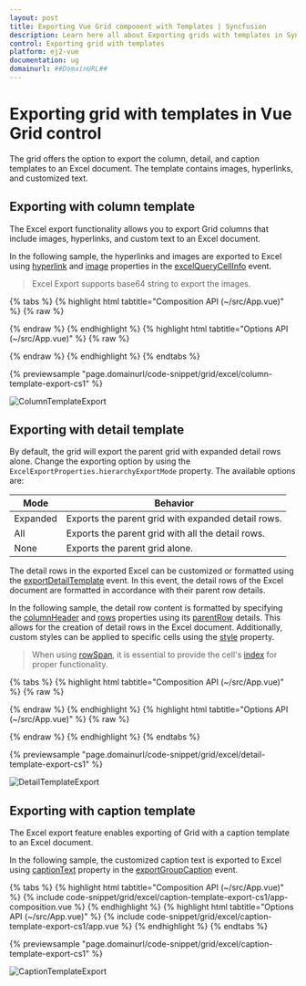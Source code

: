 ```yaml
---
layout: post
title: Exporting Vue Grid component with Templates | Syncfusion
description: Learn here all about Exporting grids with templates in Syncfusion Vue Grid component of Syncfusion Essential JS 2 and more.
control: Exporting grid with templates
platform: ej2-vue
documentation: ug
domainurl: ##DomainURL##
---
```


# Exporting grid with templates in Vue Grid control

The grid offers the option to export the column, detail, and caption templates to an Excel document. The template contains images, hyperlinks, and customized text.

## Exporting with column template

The Excel export functionality allows you to export Grid columns that include images, hyperlinks, and custom text to an Excel document.

In the following sample, the hyperlinks and images are exported to Excel using [hyperlink](https://ej2.syncfusion.com/vue/documentation/api/grid/excelQueryCellInfoEventArgs/#hyperlink) and [image](https://ej2.syncfusion.com/vue/documentation/api/grid/excelQueryCellInfoEventArgs/#image) properties in the [excelQueryCellInfo](https://ej2.syncfusion.com/vue/documentation/api/grid/#excelquerycellinfo) event.

> Excel Export supports base64 string to export the images.

{% tabs %}
{% highlight html tabtitle="Composition API (~/src/App.vue)" %}
{% raw %}
<template>
    <ejs-grid id="ColumnTemplateGrid" ref="grid" :dataSource="data" :allowExcelExport="true"
    :toolbar="toolbar" :toolbarClick="toolbarClick" :excelQueryCellInfo="excelQueryCellInfo" height=315>
        <e-columns>
            <e-column headerText="Employee Image" textAlign="Center" :template="'imageTemplate'" width="150"></e-column>
            <e-column field="EmployeeID" headerText="Employee ID" width="125"></e-column>
            <e-column field="FirstName" headerText="Name" width="120"></e-column>
            <e-column headerText="Email ID" :template="'mailTemplate'" width="170"></e-column>
        </e-columns>
        <template v-slot:imageTemplate="{data}">
            <div class="image">
                <img :src="'data:image/jpeg;base64,'+data.EmployeeImage" :alt="data.EmployeeID"/>
            </div>
        </template>
        <template v-slot:mailTemplate="{data}">
            <div class="link">
                <a :href="'mailto:'+data.EmailID">{{data.EmailID}}</a>
            </div>
        </template>
    </ejs-grid>
</template>

<script setup>
import { provide, ref } from "vue";
import { GridComponent as EjsGrid, ColumnDirective as EColumn, ColumnsDirective as EColumns, ExcelExport, Toolbar } from '@syncfusion/ej2-vue-grids';
import { employeeData } from './datasource.js';

const grid = ref(null);
const data = employeeData;
const toolbar = ['ExcelExport'];
const toolbarClick = function (args) {
  if (args.item.id === 'ColumnTemplateGrid_excelexport') {
    grid.value.excelExport();
  }
}
const excelQueryCellInfo = function(args) {
  if (args.column.headerText === 'Employee Image') {
      args.image = {
          base64: args.data.EmployeeImage,
          height: 70,
          width: 70,
      };
  }
  if (args.column.headerText === 'Email ID') {
      args.hyperLink = {
          target: 'mailto:' + args.data.EmailID,
          displayText: args.data.EmailID,
      };
  }
}
    provide('grid',  [ExcelExport, Toolbar]);
</script>
<style>
  @import "../node_modules/@syncfusion/ej2-base/styles/tailwind.css";
  @import "../node_modules/@syncfusion/ej2-buttons/styles/tailwind.css";
  @import "../node_modules/@syncfusion/ej2-calendars/styles/tailwind.css";
  @import "../node_modules/@syncfusion/ej2-dropdowns/styles/tailwind.css";
  @import "../node_modules/@syncfusion/ej2-inputs/styles/tailwind.css";
  @import "../node_modules/@syncfusion/ej2-navigations/styles/tailwind.css";
  @import "../node_modules/@syncfusion/ej2-popups/styles/tailwind.css";
  @import "../node_modules/@syncfusion/ej2-splitbuttons/styles/tailwind.css";
  @import "../node_modules/@syncfusion/ej2-vue-grids/styles/tailwind.css";

 .image img {
    height: 55px;
    width: 55px;
    border-radius: 50px;
    box-shadow: inset 0 0 1px #e0e0e0, inset 0 0 14px rgba(0,0,0,0.2);
}
</style>
{% endraw %}
{% endhighlight %}
{% highlight html tabtitle="Options API (~/src/App.vue)" %}
{% raw %}
<template>
    <ejs-grid id="ColumnTemplateGrid" ref="grid" :dataSource="data" :allowExcelExport="true"
    :toolbar="toolbar" :toolbarClick="toolbarClick" :excelQueryCellInfo="excelQueryCellInfo" height=315>
        <e-columns>
            <e-column headerText="Employee Image" textAlign="Center" :template="'imageTemplate'" width="150"></e-column>
            <e-column field="EmployeeID" headerText="Employee ID" width="125"></e-column>
            <e-column field="FirstName" headerText="Name" width="120"></e-column>
            <e-column headerText="Email ID" :template="'mailTemplate'" width="170"></e-column>
        </e-columns>
        <template v-slot:imageTemplate="{data}">
            <div class="image">
                <img :src="'data:image/jpeg;base64,'+data.EmployeeImage" :alt="data.EmployeeID"/>
            </div>
        </template>
        <template v-slot:mailTemplate="{data}">
            <div class="link">
                <a :href="'mailto:'+data.EmailID">{{data.EmailID}}</a>
            </div>
        </template>
    </ejs-grid>
</template>

<script>

import { GridComponent, ColumnsDirective, ColumnDirective, ExcelExport, Toolbar } from '@syncfusion/ej2-vue-grids';
import { employeeData } from './datasource.js';

export default {
name: "App",
components: {
"ejs-grid":GridComponent,
"e-columns":ColumnsDirective,
"e-column":ColumnDirective
},
  data: () => {
    return {
      data: employeeData,
      toolbar: ['ExcelExport'],
    };
  },
  methods: {
    toolbarClick: function (args) {
        if (args.item.id === 'ColumnTemplateGrid_excelexport') {
            this.$refs.grid.excelExport();
        }
    },
    excelQueryCellInfo: function(args) {
        if (args.column.headerText === 'Employee Image') {
            args.image = {
                base64: args.data.EmployeeImage,
                height: 70,
                width: 70,
            };
        }
        if (args.column.headerText === 'Email ID') {
            args.hyperLink = {
                target: 'mailto:' + args.data.EmailID,
                displayText: args.data.EmailID,
            };
        }
    }
  },
  provide: {
    grid: [ExcelExport, Toolbar],
  },
}
</script>
<style>
  @import "../node_modules/@syncfusion/ej2-base/styles/tailwind.css";
  @import "../node_modules/@syncfusion/ej2-buttons/styles/tailwind.css";
  @import "../node_modules/@syncfusion/ej2-calendars/styles/tailwind.css";
  @import "../node_modules/@syncfusion/ej2-dropdowns/styles/tailwind.css";
  @import "../node_modules/@syncfusion/ej2-inputs/styles/tailwind.css";
  @import "../node_modules/@syncfusion/ej2-navigations/styles/tailwind.css";
  @import "../node_modules/@syncfusion/ej2-popups/styles/tailwind.css";
  @import "../node_modules/@syncfusion/ej2-splitbuttons/styles/tailwind.css";
  @import "../node_modules/@syncfusion/ej2-vue-grids/styles/tailwind.css";

 .image img {
    height: 55px;
    width: 55px;
    border-radius: 50px;
    box-shadow: inset 0 0 1px #e0e0e0, inset 0 0 14px rgba(0,0,0,0.2);
  }
</style>
{% endraw %}
{% endhighlight %}
{% endtabs %}
        
{% previewsample "page.domainurl/code-snippet/grid/excel/column-template-export-cs1" %}

![ColumnTemplateExport](../images/colTemp_excel_expt.gif)

## Exporting with detail template

By default, the grid will export the parent grid with expanded detail rows alone. Change the exporting option by using the `ExcelExportProperties.hierarchyExportMode` property. The available options are:

| Mode     | Behavior    |
|----------|-------------|
| Expanded | Exports the parent grid with expanded detail rows. |
| All      | Exports the parent grid with all the detail rows. |
| None     | Exports the parent grid alone. |

The detail rows in the exported Excel can be customized or formatted using the [exportDetailTemplate](https://ej2.syncfusion.com/vue/documentation/api/grid/#exportdetailtemplate) event. In this event, the detail rows of the Excel document are formatted in accordance with their parent row details.

In the following sample, the detail row content is formatted by specifying the [columnHeader](https://ej2.syncfusion.com/vue/documentation/api/grid/detailTemplateProperties/#columnheader) and [rows](https://ej2.syncfusion.com/vue/documentation/api/grid/detailTemplateProperties/#rows) properties using its [parentRow](https://ej2.syncfusion.com/vue/documentation/api/grid/exportDetailTemplateEventArgs/#parentrow) details. This allows for the creation of detail rows in the Excel document. Additionally, custom styles can be applied to specific cells using the [style](https://ej2.syncfusion.com/vue/documentation/api/grid/detailTemplateCell/#style) property.

> When using [rowSpan](https://ej2.syncfusion.com/vue/documentation/api/grid/detailTemplateCell/#rowspan), it is essential to provide the cell's [index](https://ej2.syncfusion.com/vue/documentation/api/grid/detailTemplateCell/#index) for proper functionality.

{% tabs %}
{% highlight html tabtitle="Composition API (~/src/App.vue)" %}
{% raw %}
<template>
  <ejs-grid id="DetailTemplateGrid" ref="grid" :dataSource="data" :detailTemplate="'detailTemplate'" :toolbar="toolbar"
  :toolbarClick="toolbarClick" :exportDetailTemplate="exportDetailTemplate" height=315 :allowExcelExport="true">
    <e-columns>
      <e-column field="Category" headerText="Category" width="140" textAlign="Right"></e-column>
      <e-column field="ProductID" headerText="Product ID" width="140"></e-column>
      <e-column field="Status" headerText="Status" width="200"></e-column>
    </e-columns>
    <template v-slot:detailTemplate="{ data }">
        <table class="detailtable" width="100%">
            <colgroup>
                <col width="40%" />
                <col width="60%" />
            </colgroup>
            <thead>
                <tr>
                    <th colspan="2" style="font-weight: 500;text-align: center;background-color: #ADD8E6;">
                        Product Details
                    </th>
                </tr>
            </thead>
            <tbody>
                <tr>
                    <td rowspan="4" style="text-align: center;">
                        <img class='photo' :src="'data:image/jpeg;base64,'+data.ProductImg" alt="data.EmployeeID" />
                    </td>
                    <td>
                        <span style="font-weight: 500;color: #0a76ff;">Offers: {{data.Offers}} </span>
                    </td>
                </tr>
                <tr>
                    <td>
                        <span>Available: {{data.Available}} </span>
                    </td>
                </tr>
                <tr>
                    <td>
                        <span class="link">
                            Contact: <a :href="'mailto:'+data.Contact">{{data.Contact}}</a>
                        </span>
                    </td>
                </tr>
                <tr>
                    <td>
                        <span style="font-weight: 500;color: #0a76ff;"> Ratings: {{data.Ratings}}</span>
                    </td>
                </tr>
                <tr>
                    <td style="text-align: center;">
                        <span> {{data.productDesc}}</span>
                    </td>
                    <td>
                        <span>{{data.ReturnPolicy}}</span>
                    </td>
                </tr>
                <tr>
                    <td style="text-align: center;">
                        <span style="font-weight: 500;" > {{data.Cost}}</span>
                    </td>
                    <td>
                        <span>{{data.Cancellation}}</span>
                    </td>
                </tr>
                <tr>
                    <td style="text-align: center;">
                        <span :class="data.Status" style="font-weight: 500;" > {{data.Status}}</span>
                    </td>
                    <td>
                        <span style="font-weight: 500;color: #0a76ff;">{{data.Delivery}}</span>
                    </td>
                </tr>
            </tbody>
        </table>
    </template>
  </ejs-grid>
</template>

<script setup>
import { provide, ref } from "vue";
import { GridComponent as EjsGrid, ColumnDirective as EColumn, ColumnsDirective as EColumns, DetailRow, ExcelExport, Toolbar } from '@syncfusion/ej2-vue-grids';
import { employeeData } from './datasource.js';
const grid = ref(null);
      const data = employeeData;
      const toolbar = ['ExcelExport'];
      const toolbarClick = function (args) {
      if (args.item.id === 'DetailTemplateGrid_excelexport') {
          grid.value.excelExport({ hierarchyExportMode: "Expanded" });
        }
    }
    const exportDetailTemplate = function(args) {
      args.value = {
        columnHeader: [
            {
                cells: [{
                    index: 0, colSpan: 2, value: 'Product Details',
                    style: { backColor: '#ADD8E6', excelHAlign: 'Center', bold: true }
                }]
            }
        ],
        rows: [
            {
                cells: [
                    {
                        index: 0, rowSpan: 4, image: {
                            base64: args.parentRow.data['ProductImg'],
                            height: 80, width: 100
                        }
                    },
                    {
                        index: 1, value: "Offers: " + args.parentRow.data['Offers'],
                        style: { bold: true, fontColor: '#0a76ff' }
                    },
                ]
            },
            {
                cells: [
                    {
                        index: 1, value: 'Available: ' + args.parentRow.data['Available']
                    }]
            },
            {
                cells: [
                    {
                        index: 1, value: 'Contact: ',
                        hyperLink: {
                            target: 'mailto:' + args.parentRow.data['Contact'],
                            displayText: args.parentRow.data['Contact']
                        }
                    }]
            },
            {
                cells: [
                    {
                        index: 1, value: 'Ratings: ' + args.parentRow.data['Ratings'],
                        style: { bold: true, fontColor: '#0a76ff' }
                    }
                ]
            },
            {
                cells: [
                    {
                        index: 0, value: args.parentRow.data['productDesc'],
                        style: { excelHAlign: 'Center' }
                    },
                    { index: 1, value: args.parentRow.data['ReturnPolicy'] }
                ]
            },
            {
                cells: [
                    {
                        index: 0, value: args.parentRow.data['Cost'],
                        style: { excelHAlign: 'Center', bold: true }
                    },
                    { index: 1, value: args.parentRow.data['Cancellation'] }
                ]
            },
            {
                cells: [
                    {
                        index: 0, value: args.parentRow.data['Status'],
                        style: {
                            bold: true, fontColor: args.parentRow.data['Status'] === 'Available' ? '#00FF00' : '#FF0000',
                            excelHAlign: 'Center'
                        }
                    },
                    {
                        index: 1, value: args.parentRow.data['Delivery'],
                        style: { bold: true, fontColor: '#0a76ff' }
                    }
                ]
            }
        ],
      };
    }
  provide('grid',  [DetailRow, ExcelExport, Toolbar]);
</script>
<style>
  @import "../node_modules/@syncfusion/ej2-base/styles/tailwind.css";
  @import "../node_modules/@syncfusion/ej2-buttons/styles/tailwind.css";
  @import "../node_modules/@syncfusion/ej2-calendars/styles/tailwind.css";
  @import "../node_modules/@syncfusion/ej2-dropdowns/styles/tailwind.css";
  @import "../node_modules/@syncfusion/ej2-inputs/styles/tailwind.css";
  @import "../node_modules/@syncfusion/ej2-navigations/styles/tailwind.css";
  @import "../node_modules/@syncfusion/ej2-popups/styles/tailwind.css";
  @import "../node_modules/@syncfusion/ej2-splitbuttons/styles/tailwind.css";
  @import "../node_modules/@syncfusion/ej2-vue-grids/styles/tailwind.css";
  
   .detailtable td {
        font-size: 13px;
        padding: 4px;
        max-width: 0;
        overflow: hidden;
        text-overflow: ellipsis;
        white-space: nowrap;
    }

    .photo {
        width: 100px;
        height: 100px;
        border-radius: 50px;
        box-shadow: inset 0 0 1px #e0e0e0, inset 0 0 14px rgba(0,0,0,0.2);
    }

    .Unavailable {
        color: #FF0000;
    }

    .Available {
        color: #00FF00;
    }

    @media screen and (max-width: 800px) and (min-width: 320px) {
        .photo {
            width: 70px;
            height: 70px;
        }
    }
</style>
{% endraw %}
{% endhighlight %}
{% highlight html tabtitle="Options API (~/src/App.vue)" %}
{% raw %}
<template>
    <ejs-grid id="DetailTemplateGrid" ref="grid" :dataSource="data" :detailTemplate="'detailTemplate'" :toolbar="toolbar"
    :toolbarClick="toolbarClick" :exportDetailTemplate="exportDetailTemplate" height=315 :allowExcelExport="true">
        <e-columns>
            <e-column field="Category" headerText="Category" width="140" textAlign="Right"></e-column>
            <e-column field="ProductID" headerText="Product ID" width="140"></e-column>
            <e-column field="Status" headerText="Status" width="200"></e-column>
        </e-columns>
        <template v-slot:detailTemplate="{ data }">
            <table class="detailtable" width="100%">
                <colgroup>
                    <col width="40%" />
                    <col width="60%" />
                </colgroup>
                <thead>
                    <tr>
                        <th colspan="2" style="font-weight: 500;text-align: center;background-color: #ADD8E6;">
                            Product Details
                        </th>
                    </tr>
                </thead>
                <tbody>
                    <tr>
                        <td rowspan="4" style="text-align: center;">
                            <img class='photo' :src="'data:image/jpeg;base64,'+data.ProductImg" alt="data.EmployeeID" />
                        </td>
                        <td>
                            <span style="font-weight: 500;color: #0a76ff;">Offers: {{data.Offers}} </span>
                        </td>
                    </tr>
                    <tr>
                        <td>
                            <span>Available: {{data.Available}} </span>
                        </td>
                    </tr>
                    <tr>
                        <td>
                            <span class="link">
                                Contact: <a :href="'mailto:'+data.Contact">{{data.Contact}}</a>
                            </span>
                        </td>
                    </tr>
                    <tr>
                        <td>
                            <span style="font-weight: 500;color: #0a76ff;"> Ratings: {{data.Ratings}}</span>
                        </td>
                    </tr>
                    <tr>
                        <td style="text-align: center;">
                            <span> {{data.productDesc}}</span>
                        </td>
                        <td>
                            <span>{{data.ReturnPolicy}}</span>
                        </td>
                    </tr>
                    <tr>
                        <td style="text-align: center;">
                            <span style="font-weight: 500;" > {{data.Cost}}</span>
                        </td>
                        <td>
                            <span>{{data.Cancellation}}</span>
                        </td>
                    </tr>
                    <tr>
                        <td style="text-align: center;">
                            <span :class="data.Status" style="font-weight: 500;" > {{data.Status}}</span>
                        </td>
                        <td>
                            <span style="font-weight: 500;color: #0a76ff;">{{data.Delivery}}</span>
                        </td>
                    </tr>
                </tbody>
            </table>
        </template>
  </ejs-grid>
</template>

<script>
import { GridComponent, ColumnsDirective, ColumnDirective, DetailRow, ExcelExport, Toolbar } from '@syncfusion/ej2-vue-grids';
import { employeeData } from './datasource.js';
export default {
name: "App",
components: {
"ejs-grid":GridComponent,
"e-columns":ColumnsDirective,
"e-column":ColumnDirective
},
  data: () => {
    return {
      data: employeeData,
      toolbar: ['ExcelExport'],
    };
  },
  methods: {
    toolbarClick: function (args) {
      if (args.item.id === 'DetailTemplateGrid_excelexport') {
          this.$refs.grid.excelExport({ hierarchyExportMode: "Expanded" });
        }
    },
    exportDetailTemplate: function(args) {
      args.value = {
        columnHeader: [
            {
                cells: [{
                    index: 0, colSpan: 2, value: 'Product Details',
                    style: { backColor: '#ADD8E6', excelHAlign: 'Center', bold: true }
                }]
            }
        ],
        rows: [
            {
                cells: [
                    {
                        index: 0, rowSpan: 4, image: {
                            base64: args.parentRow.data['ProductImg'],
                            height: 80, width: 100
                        }
                    },
                    {
                        index: 1, value: "Offers: " + args.parentRow.data['Offers'],
                        style: { bold: true, fontColor: '#0a76ff' }
                    },
                ]
            },
            {
                cells: [
                    {
                        index: 1, value: 'Available: ' + args.parentRow.data['Available']
                    }]
            },
            {
                cells: [
                    {
                        index: 1, value: 'Contact: ',
                        hyperLink: {
                            target: 'mailto:' + args.parentRow.data['Contact'],
                            displayText: args.parentRow.data['Contact']
                        }
                    }]
            },
            {
                cells: [
                    {
                        index: 1, value: 'Ratings: ' + args.parentRow.data['Ratings'],
                        style: { bold: true, fontColor: '#0a76ff' }
                    }
                ]
            },
            {
                cells: [
                    {
                        index: 0, value: args.parentRow.data['productDesc'],
                        style: { excelHAlign: 'Center' }
                    },
                    { index: 1, value: args.parentRow.data['ReturnPolicy'] }
                ]
            },
            {
                cells: [
                    {
                        index: 0, value: args.parentRow.data['Cost'],
                        style: { excelHAlign: 'Center', bold: true }
                    },
                    { index: 1, value: args.parentRow.data['Cancellation'] }
                ]
            },
            {
                cells: [
                    {
                        index: 0, value: args.parentRow.data['Status'],
                        style: {
                            bold: true, fontColor: args.parentRow.data['Status'] === 'Available' ? '#00FF00' : '#FF0000',
                            excelHAlign: 'Center'
                        }
                    },
                    {
                        index: 1, value: args.parentRow.data['Delivery'],
                        style: { bold: true, fontColor: '#0a76ff' }
                    }
                ]
            }
        ],
      };
    }
  },
  provide: {
    grid: [DetailRow, ExcelExport, Toolbar],
  },
}
</script>
<style>
  @import "../node_modules/@syncfusion/ej2-base/styles/tailwind.css";
  @import "../node_modules/@syncfusion/ej2-buttons/styles/tailwind.css";
  @import "../node_modules/@syncfusion/ej2-calendars/styles/tailwind.css";
  @import "../node_modules/@syncfusion/ej2-dropdowns/styles/tailwind.css";
  @import "../node_modules/@syncfusion/ej2-inputs/styles/tailwind.css";
  @import "../node_modules/@syncfusion/ej2-navigations/styles/tailwind.css";
  @import "../node_modules/@syncfusion/ej2-popups/styles/tailwind.css";
  @import "../node_modules/@syncfusion/ej2-splitbuttons/styles/tailwind.css";
  @import "../node_modules/@syncfusion/ej2-vue-grids/styles/tailwind.css";
  
   .detailtable td {
        font-size: 13px;
        padding: 4px;
        max-width: 0;
        overflow: hidden;
        text-overflow: ellipsis;
        white-space: nowrap;
    }

    .photo {
        width: 100px;
        height: 100px;
        border-radius: 50px;
        box-shadow: inset 0 0 1px #e0e0e0, inset 0 0 14px rgba(0,0,0,0.2);
    }

    .Unavailable {
        color: #FF0000;
    }

    .Available {
        color: #00FF00;
    }

    @media screen and (max-width: 800px) and (min-width: 320px) {
        .photo {
            width: 70px;
            height: 70px;
        }
    }
</style>
{% endraw %}
{% endhighlight %}
{% endtabs %}
        
{% previewsample "page.domainurl/code-snippet/grid/excel/detail-template-export-cs1" %}

![DetailTemplateExport](../images/detailTemp_excel_expt.gif)

## Exporting with caption template

The Excel export feature enables exporting of Grid with a caption template to an Excel document.

In the following sample, the customized caption text is exported to Excel using [captionText](https://ej2.syncfusion.com/vue/documentation/api/grid/exportGroupCaptionEventArgs/#captiontext) property in the [exportGroupCaption](https://ej2.syncfusion.com/vue/documentation/api/grid/#exportgroupcaption) event.

{% tabs %}
{% highlight html tabtitle="Composition API (~/src/App.vue)" %}
{% include code-snippet/grid/excel/caption-template-export-cs1/app-composition.vue %}
{% endhighlight %}
{% highlight html tabtitle="Options API (~/src/App.vue)" %}
{% include code-snippet/grid/excel/caption-template-export-cs1/app.vue %}
{% endhighlight %}
{% endtabs %}
        
{% previewsample "page.domainurl/code-snippet/grid/excel/caption-template-export-cs1" %}

![CaptionTemplateExport](../images/captionTemp_excel_expt.gif)